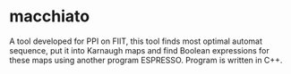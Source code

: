 # macchiato
A tool developed for PPI on FIIT, this tool finds most optimal automat sequence, put it into Karnaugh maps and find Boolean expressions for these maps using another program ESPRESSO. Program is written in C++.
